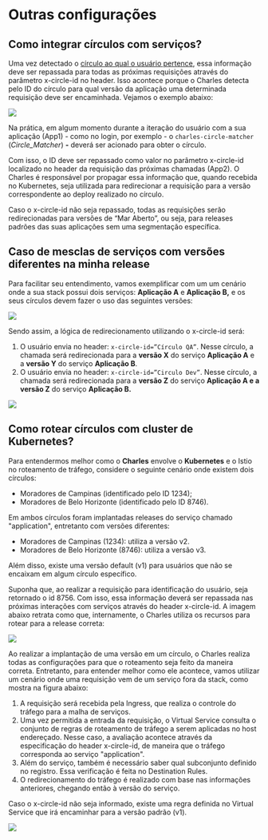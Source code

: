 # Outras configurações

## Como integrar círculos com serviços?

Uma vez detectado o [círculo ao qual o usuário pertence](https://app.gitbook.com/@zup-products/s/charles/v/v1.6/circulos/como-identificar-os-circulos), essa informação deve ser repassada para todas as próximas requisições através do parâmetro x-circle-id no header. Isso acontece porque o Charles detecta pelo ID do círculo para qual versão da aplicação uma determinada requisição deve ser encaminhada. Vejamos o exemplo abaixo:

![](https://lh4.googleusercontent.com/Loz2rqbAeLX8DbdzQgZuhpNapQ8LrBT1OQhDm76LRX31VOuASMQOn-hdBQ4GTHhv9Hwcm3aoO_44_mUjtFqy7CFy5hPsWNu8-yNMI5M9Vbtv7fpFt_6kZVpwgXWI1fDGDvT1Jz-A)

Na prática, em algum momento durante a iteração do usuário com a sua aplicação \(App1\) - como no login, por exemplo - o `charles-circle-matcher` \(_Circle\_Matcher_\) **-** deverá ser acionado para obter o círculo.

Com isso, o ID deve ser repassado como valor no parâmetro x-circle-id localizado no header da requisição das próximas chamadas \(App2\). O Charles é responsável por propagar essa informação que, quando recebida no Kubernetes, seja utilizada para redirecionar a requisição para a versão correspondente ao deploy realizado no círculo.

Caso o x-circle-id não seja repassado, todas as requisições serão redirecionadas para versões de “Mar Aberto”, ou seja, para releases padrões das suas aplicações sem uma segmentação específica.

## **Caso de  mesclas de serviços com versões diferentes na minha release**

Para facilitar seu entendimento, vamos exemplificar com um um cenário onde a sua stack possui dois serviços: **Aplicação A** e **Aplicação B,** e os seus círculos devem fazer o uso das seguintes versões:

![](https://lh6.googleusercontent.com/PjntFPxklkheXaxENj4gPR4exVyRS7Y3vs8C7Ir5Pz8SV_mNeq5TBXUdmY75Fwlekm2lgLgm5jgoAoFCeuVXxaabUBWpuVVgNssHCpuhHu8Ky9RicGT6XANcmEYdrgLtPby5DhRG)

Sendo assim, a lógica de redirecionamento utilizando o x-circle-id será:

1. O usuário envia no header: `x-circle-id=”Círculo QA”`. Nesse círculo, a chamada será redirecionada para a **versão X** do serviço **Aplicação A** e a **versão Y** do serviço **Aplicação B**. 
2. O usuário envia no header: `x-circle-id=”Circulo Dev”`. Nesse círculo, a chamada será redirecionada para a **versão Z** do serviço **Aplicação A e a versão Z** do serviço **Aplicação B.**

![](https://lh4.googleusercontent.com/mt1IFhRcmDlL6g_lWSXmP4u93sowFc2VMMpcGz5sGUH9z8mRzvmzZwn4ZYu8LsbOHN5lzRf_ByiXaKnKjil_C4kWUKwrKfRD6ACd_9bvGwPCT48ff7uH2cULkR-JHq0IXT01ir5B)

## Como rotear círculos com cluster de Kubernetes?

Para entendermos melhor como o **Charles** envolve o **Kubernetes** e o Istio no roteamento de tráfego, considere o seguinte cenário onde existem dois círculos:

* Moradores de Campinas \(identificado pelo ID 1234\);
* Moradores de Belo Horizonte \(identificado pelo ID 8746\).

Em ambos círculos foram implantadas releases do serviço chamado "application", entretanto com versões diferentes:

* Moradores de Campinas \(1234\): utiliza a versão v2.
* Moradores de Belo Horizonte \(8746\): utiliza a versão v3.

Além disso, existe uma versão default \(v1\) para usuários que não se encaixam em algum círculo específico.

Suponha que, ao realizar a requisição para identificação do usuário, seja retornado o id 8756. Com isso, essa informação deverá ser repassada nas próximas interações com serviços através do header x-circle-id. A imagem abaixo retrata como que, internamente, o Charles utiliza os recursos para rotear para a release correta:

![](https://lh6.googleusercontent.com/YlEzKbbMWP3BLlrv_mlc9YHSu1B5neFnTeh7Eek1_j2pt386usmVgmTAGEaL0PU_g6496btCR5zT2ej-_IQQYds7NhordMDpu9n1FgLkQL4MsKxGvepW-U1oEePFhX9N3V6UsYSI)

Ao realizar a implantação de uma versão em um círculo, o Charles realiza todas as configurações para que o roteamento seja feito da maneira correta. Entretanto, para entender melhor como ele acontece, vamos utilizar um cenário onde uma requisição vem de um serviço fora da stack, como mostra na figura abaixo:

1. A requisição será recebida pela Ingress, que realiza o controle do tráfego para a malha de serviços. 
2. Uma vez permitida a entrada da requisição, o Virtual Service consulta o conjunto de regras de roteamento de tráfego a serem aplicadas no host endereçado. Nesse caso, a avaliação acontece através da especificação do header x-circle-id, de maneira que o tráfego corresponda ao serviço "application". 
3. Além do serviço, também é necessário saber qual subconjunto definido no registro. Essa verificação é feita no Destination Rules. 
4. O redirecionamento do tráfego é realizado com base nas informações anteriores, chegando então à versão do serviço.  

Caso o x-circle-id não seja informado, existe uma regra definida no Virtual Service que irá encaminhar para a versão padrão \(v1\).

![](https://lh3.googleusercontent.com/lDpIwX99uSkIyT08s5R5d5wakyTpDjgc2NUmERB2M5HK2QVSXRsitpB5QXyMHTGUXtXGgG5Ib4xCO2WW1rn2Rhf5Jihuc7vZKT4A_5GLImUtwkS3fBw1EqbGafbIQgIKyQHLz_1t)



